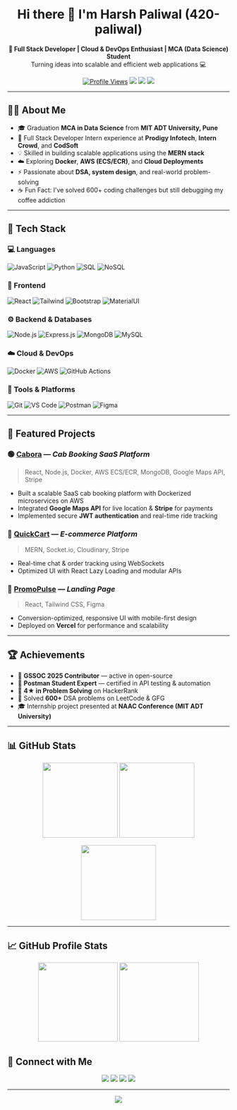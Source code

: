 <h1 align="center">Hi there 👋 I'm Harsh Paliwal (420-paliwal)</h1>

<p align="center">
  <b>🚀 Full Stack Developer | Cloud & DevOps Enthusiast | MCA (Data Science) Student</b><br>
  Turning ideas into scalable and efficient web applications 💻
</p>

<p align="center">
  <a href="https://github.com/420-paliwal"><img src="https://komarev.com/ghpvc/?username=420-paliwal&label=Profile%20views&color=0e75b6&style=flat" alt="Profile Views" /></a>
  <a href="https://www.linkedin.com/in/harsh-paliwal-"><img src="https://img.shields.io/badge/-LinkedIn-blue?style=flat&logo=Linkedin&logoColor=white" /></a>
  <a href="mailto:harshpaliwal0420@gmail.com"><img src="https://img.shields.io/badge/-Gmail-c14438?style=flat&logo=Gmail&logoColor=white" /></a>
  <a href="https://www.geeksforgeeks.org/user/harsh_0420/"><img src="https://img.shields.io/badge/-GeeksforGeeks-green?style=flat&logo=GeeksforGeeks&logoColor=white" /></a>
</p>

---

## 👨‍💻 About Me  

- 🎓 Graduation **MCA in Data Science** from **MIT ADT University, Pune**  
- 💼 Full Stack Developer Intern experience at **Prodigy Infotech**, **Intern Crowd**, and **CodSoft**  
- 💡 Skilled in building scalable applications using the **MERN stack**  
- ☁️ Exploring **Docker**, **AWS (ECS/ECR)**, and **Cloud Deployments**  
- ⚡ Passionate about **DSA, system design**, and real-world problem-solving  
- ☕ Fun Fact: I’ve solved 600+ coding challenges but still debugging my coffee addiction  

---

## 🧠 Tech Stack  

### 💻 Languages  
![JavaScript](https://img.shields.io/badge/-JavaScript-F7DF1E?style=flat&logo=javascript&logoColor=black)
![Python](https://img.shields.io/badge/-Python-3776AB?style=flat&logo=python&logoColor=white)
![SQL](https://img.shields.io/badge/-SQL-003B57?style=flat&logo=postgresql&logoColor=white)
![NoSQL](https://img.shields.io/badge/-NoSQL-4DB33D?style=flat&logo=mongodb&logoColor=white)

### 🧩 Frontend  
![React](https://img.shields.io/badge/-React-61DAFB?style=flat&logo=react&logoColor=black)
![Tailwind](https://img.shields.io/badge/-Tailwind_CSS-06B6D4?style=flat&logo=tailwindcss&logoColor=white)
![Bootstrap](https://img.shields.io/badge/-Bootstrap-7952B3?style=flat&logo=bootstrap&logoColor=white)
![MaterialUI](https://img.shields.io/badge/-Material_UI-0081CB?style=flat&logo=mui&logoColor=white)

### ⚙️ Backend & Databases  
![Node.js](https://img.shields.io/badge/-Node.js-339933?style=flat&logo=node.js&logoColor=white)
![Express.js](https://img.shields.io/badge/-Express.js-000000?style=flat&logo=express&logoColor=white)
![MongoDB](https://img.shields.io/badge/-MongoDB-4DB33D?style=flat&logo=mongodb&logoColor=white)
![MySQL](https://img.shields.io/badge/-MySQL-4479A1?style=flat&logo=mysql&logoColor=white)

### ☁️ Cloud & DevOps  
![Docker](https://img.shields.io/badge/-Docker-2496ED?style=flat&logo=docker&logoColor=white)
![AWS](https://img.shields.io/badge/-AWS-232F3E?style=flat&logo=amazonaws&logoColor=white)
![GitHub Actions](https://img.shields.io/badge/-GitHub%20Actions-2088FF?style=flat&logo=github-actions&logoColor=white)

### 🧰 Tools & Platforms  
![Git](https://img.shields.io/badge/-Git-F05032?style=flat&logo=git&logoColor=white)
![VS Code](https://img.shields.io/badge/-VS_Code-0078D4?style=flat&logo=visual-studio-code&logoColor=white)
![Postman](https://img.shields.io/badge/-Postman-FF6C37?style=flat&logo=postman&logoColor=white)
![Figma](https://img.shields.io/badge/-Figma-F24E1E?style=flat&logo=figma&logoColor=white)

---

## 🚀 Featured Projects  

### 🟢 [Cabora](https://github.com/420-paliwal/Cabora) — *Cab Booking SaaS Platform*  
> React, Node.js, Docker, AWS ECS/ECR, MongoDB, Google Maps API, Stripe  
- Built a scalable SaaS cab booking platform with Dockerized microservices on AWS  
- Integrated **Google Maps API** for live location & **Stripe** for payments  
- Implemented secure **JWT authentication** and real-time ride tracking  

### 🛒 [QuickCart](https://github.com/420-paliwal/QuickCart) — *E-commerce Platform*  
> MERN, Socket.io, Cloudinary, Stripe  
- Real-time chat & order tracking using WebSockets  
- Optimized UI with React Lazy Loading and modular APIs  

### 🎨 [PromoPulse](https://github.com/420-paliwal/PromoPulse) — *Landing Page*  
> React, Tailwind CSS, Figma  
- Conversion-optimized, responsive UI with mobile-first design  
- Deployed on **Vercel** for performance and scalability  

---

## 🏆 Achievements  

- 🌟 **GSSOC 2025 Contributor** — active in open-source  
- 🧪 **Postman Student Expert** — certified in API testing & automation  
- 🥇 **4★ in Problem Solving** on HackerRank  
- 🧠 Solved **600+** DSA problems on LeetCode & GFG  
- 🎓 Internship project presented at **NAAC Conference (MIT ADT University)**  

---

## 📊 GitHub Stats  

<p align="center">
  <img height="170em" src="https://github-readme-stats.vercel.app/api?username=420-paliwal&show_icons=true&theme=radical" />
  <img height="170em" src="https://github-readme-streak-stats.herokuapp.com/?user=420-paliwal&theme=radical" />
</p>

<p align="center">
  <img height="170em" src="https://github-readme-stats.vercel.app/api/top-langs/?username=420-paliwal&layout=compact&theme=radical" />
</p>

---


## 📈 GitHub Profile Stats

<div align="center">
  <img height="180em" src="https://github-profile-summary-cards.vercel.app/api/cards/profile-details?username=420-paliwal&theme=github_dark" />
  <img height="180em" src="https://github-profile-summary-cards.vercel.app/api/cards/stats?username=420-paliwal&theme=github_dark" />
</div>



## 🤝 Connect with Me  

<p align="center">
  <a href="https://www.linkedin.com/in/harsh-paliwal-"><img src="https://img.shields.io/badge/-LinkedIn-blue?style=for-the-badge&logo=linkedin&logoColor=white" /></a>
  <a href="mailto:harshpaliwal0420@gmail.com"><img src="https://img.shields.io/badge/-Gmail-D14836?style=for-the-badge&logo=gmail&logoColor=white" /></a>
  <a href="https://github.com/420-paliwal"><img src="https://img.shields.io/badge/-GitHub-181717?style=for-the-badge&logo=github&logoColor=white" /></a>
  <a href="https://www.geeksforgeeks.org/user/harsh_0420/"><img src="https://img.shields.io/badge/-GeeksforGeeks-2F8D46?style=for-the-badge&logo=GeeksforGeeks&logoColor=white" /></a>
</p>

---

<p align="center">
  <img src="https://capsule-render.vercel.app/api?type=waving&color=gradient&height=65&section=footer" />
</p>


